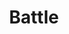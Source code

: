 ---
permalink: /technical-reference/battle/battle/
layout: default
title: Battle
nav_order: 3
parent: Technical Reference
---